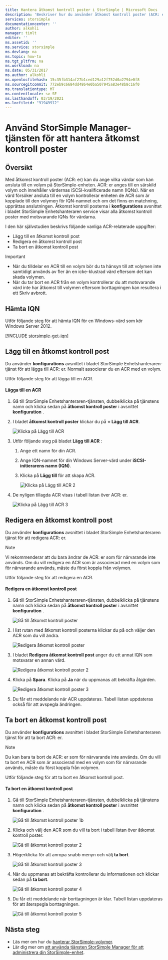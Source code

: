 ```yaml
---
title: Hantera åtkomst kontroll poster i StorSimple | Microsoft Docs
description: 'Beskriver hur du använder åtkomst kontroll poster (ACR: er) för att avgöra vilka värdar som kan ansluta till en volym på StorSimple-enheten.'
services: storsimple
documentationcenter: ''
author: alkohli
manager: timlt
editor: ''
ms.assetid: ''
ms.service: storsimple
ms.devlang: na
ms.topic: how-to
ms.tgt_pltfrm: na
ms.workload: na
ms.date: 05/31/2017
ms.author: alkohli
ms.openlocfilehash: 15c35fb314af27b1ced129a12f752d0a2794e0f8
ms.sourcegitcommit: 772eb9c6684dd4864e0ba507945a83e48b8c16f0
ms.translationtype: MT
ms.contentlocale: sv-SE
ms.lasthandoff: 03/19/2021
ms.locfileid: "91949912"
---
```

# <a name="use-the-storsimple-manager-service-to-manage-access-control-records"></a>Använd StorSimple Manager-tjänsten för att hantera åtkomst kontroll poster

## <a name="overview"></a>Översikt
Med åtkomst kontroll poster (ACR: er) kan du ange vilka värdar som kan ansluta till en volym på StorSimple-enheten. ACR: er anges till en särskild volym och innehåller värdernas iSCSI-kvalificerade namn (IQNs). När en värd försöker ansluta till en volym kontrollerar enheten de ACR som är kopplade till den volymen för IQN-namnet och om det finns en matchning, upprättas anslutningen. Åtkomst kontroll posterna i **konfigurations** avsnittet i bladet StorSimple Enhetshanteraren service visar alla åtkomst kontroll poster med motsvarande IQNs för värdarna.

I den här självstudien beskrivs följande vanliga ACR-relaterade uppgifter:

* Lägg till en åtkomst kontroll post
* Redigera en åtkomst kontroll post
* Ta bort en åtkomst kontroll post

> [!IMPORTANT]
> * När du tilldelar en ACR till en volym bör du ta hänsyn till att volymen inte samtidigt används av fler än en icke-klustrad värd eftersom det kan skada volymen.
> * När du tar bort en ACR från en volym kontrollerar du att motsvarande värd inte har åtkomst till volymen eftersom borttagningen kan resultera i ett Skriv avbrott.

## <a name="get-the-iqn"></a>Hämta IQN

Utför följande steg för att hämta IQN för en Windows-värd som kör Windows Server 2012.

[!INCLUDE [storsimple-get-iqn](../../includes/storsimple-get-iqn.md)]


## <a name="add-an-access-control-record"></a>Lägg till en åtkomst kontroll post
Du använder **konfigurations** avsnittet i bladet StorSimple Enhetshanteraren-tjänst för att lägga till ACR: er. Normalt associerar du en ACR med en volym.

Utför följande steg för att lägga till en ACR.

#### <a name="to-add-an-acr"></a>Lägga till en ACR

1. Gå till StorSimple Enhetshanteraren-tjänsten, dubbelklicka på tjänstens namn och klicka sedan på **åtkomst kontroll poster** i avsnittet **konfiguration** .
2. I bladet **åtkomst kontroll poster** klickar du på **+ Lägg till ACR**.

    ![Klicka på Lägg till ACR](./media/storsimple-8000-manage-acrs/createacr1.png)

3. Utför följande steg på bladet **Lägg till ACR** :

    1. Ange ett namn för din ACR.
    
    2. Ange IQN-namnet för din Windows Server-värd under **iSCSI-initierarens namn (IQN)**.

    3. Klicka på **Lägg till** för att skapa ACR.

        ![Klicka på Lägg till ACR 2](./media/storsimple-8000-manage-acrs/createacr2.png)

4.  De nyligen tillagda ACR visas i tabell listan över ACR: er.

    ![Klicka på Lägg till ACR 3](./media/storsimple-8000-manage-acrs/createacr5.png)


## <a name="edit-an-access-control-record"></a>Redigera en åtkomst kontroll post
Du använder **konfigurations** avsnittet i bladet StorSimple Enhetshanteraren tjänst för att redigera ACR: er.

> [!NOTE]
> Vi rekommenderar att du bara ändrar de ACR: er som för närvarande inte används. Om du vill redigera en ACR som är associerad med en volym som för närvarande används, måste du först koppla från volymen.

Utför följande steg för att redigera en ACR.

#### <a name="to-edit-an-access-control-record"></a>Redigera en åtkomst kontroll post
1.  Gå till StorSimple Enhetshanteraren-tjänsten, dubbelklicka på tjänstens namn och klicka sedan på **åtkomst kontroll poster** i avsnittet **konfiguration** .

    ![Gå till åtkomst kontroll poster](./media/storsimple-8000-manage-acrs/createacr1.png)

2. I list rutan med åtkomst kontroll posterna klickar du på och väljer den ACR som du vill ändra.

    ![Redigera åtkomst kontroll poster](./media/storsimple-8000-manage-acrs/editacr1.png)

3. I bladet **Redigera åtkomst kontroll post** anger du ett annat IQN som motsvarar en annan värd.

    ![Redigera åtkomst kontroll poster 2](./media/storsimple-8000-manage-acrs/editacr2.png)

4. Klicka på **Spara**. Klicka på **Ja** när du uppmanas att bekräfta åtgärden. 

    ![Redigera åtkomst kontroll poster 3](./media/storsimple-8000-manage-acrs/editacr3.png)

5. Du får ett meddelande när ACR uppdateras. Tabell listan uppdateras också för att avspegla ändringen.

   
## <a name="delete-an-access-control-record"></a>Ta bort en åtkomst kontroll post
Du använder **konfigurations** avsnittet i bladet StorSimple Enhetshanteraren tjänst för att ta bort ACR: er.

> [!NOTE]
> Du kan bara ta bort de ACR: er som för närvarande inte används. Om du vill ta bort en ACR som är associerad med en volym som för närvarande används, måste du först koppla från volymen.

Utför följande steg för att ta bort en åtkomst kontroll post.

#### <a name="to-delete-an-access-control-record"></a>Ta bort en åtkomst kontroll post
1.  Gå till StorSimple Enhetshanteraren-tjänsten, dubbelklicka på tjänstens namn och klicka sedan på **åtkomst kontroll poster** i avsnittet **konfiguration** .

    ![Gå till åtkomst kontroll poster 1b](./media/storsimple-8000-manage-acrs/createacr1.png)

2. Klicka och välj den ACR som du vill ta bort i tabell listan över åtkomst kontroll poster.

    ![Gå till åtkomst kontroll poster 2](./media/storsimple-8000-manage-acrs/deleteacr1.png)

3. Högerklicka för att anropa snabb menyn och välj **ta bort**.

    ![Gå till åtkomst kontroll poster 3](./media/storsimple-8000-manage-acrs/deleteacr2.png)

4. När du uppmanas att bekräfta kontrollerar du informationen och klickar sedan på **ta bort**.

    ![Gå till åtkomst kontroll poster 4](./media/storsimple-8000-manage-acrs/deleteacr3.png)

5. Du får ett meddelande när borttagningen är klar. Tabell listan uppdateras för att återspegla borttagningen.

    ![Gå till åtkomst kontroll poster 5](./media/storsimple-8000-manage-acrs/deleteacr5.png)

## <a name="next-steps"></a>Nästa steg
* Läs mer om hur du [hanterar StorSimple-volymer](storsimple-8000-manage-volumes-u2.md).
* Lär dig mer om [att använda tjänsten StorSimple Manager för att administrera din StorSimple-enhet](storsimple-8000-manager-service-administration.md).

